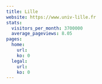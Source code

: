 ```yaml
---
title: Lille
website: https://www.univ-lille.fr
stats:
  visitors_per_month: 3700000
  average_pageviews: 8.05
pages:
  home: 
    url: 
    ko: 0
  legal: 
    url: 
    ko: 0
---
```

